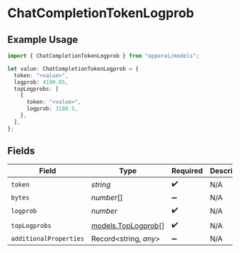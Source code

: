 # ChatCompletionTokenLogprob

## Example Usage

```typescript
import { ChatCompletionTokenLogprob } from "opperai/models";

let value: ChatCompletionTokenLogprob = {
  token: "<value>",
  logprob: 4190.05,
  topLogprobs: [
    {
      token: "<value>",
      logprob: 3180.5,
    },
  ],
};
```

## Fields

| Field                                          | Type                                           | Required                                       | Description                                    |
| ---------------------------------------------- | ---------------------------------------------- | ---------------------------------------------- | ---------------------------------------------- |
| `token`                                        | *string*                                       | :heavy_check_mark:                             | N/A                                            |
| `bytes`                                        | *number*[]                                     | :heavy_minus_sign:                             | N/A                                            |
| `logprob`                                      | *number*                                       | :heavy_check_mark:                             | N/A                                            |
| `topLogprobs`                                  | [models.TopLogprob](../models/toplogprob.md)[] | :heavy_check_mark:                             | N/A                                            |
| `additionalProperties`                         | Record<string, *any*>                          | :heavy_minus_sign:                             | N/A                                            |